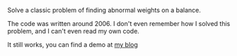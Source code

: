 Solve a classic problem of finding abnormal weights on a balance. 

The code was written around 2006. I don't even remember how I solved this problem, and I can't even read my own code.

It still works, you can find a demo at [my blog](https://leen.ipub.io/balance-bot/)
